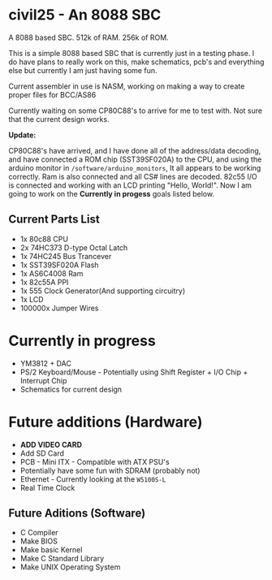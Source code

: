 # civil25 - An 8088 SBC

A 8088 based SBC. 512k of RAM. 256k of ROM.

This is a simple 8088 based SBC that is currently just in a testing phase. I do have plans to really work on this, make schematics, pcb's and everything else but currently I am just having some fun.

Current assembler in use is NASM, working on making a way to create proper files for BCC/AS86  

Currently waiting on some CP80C88's to arrive for me to test with. Not sure that the current design works.  

**Update:**

CP80C88's have arrived, and I have done all of the address/data decoding, and have connected a ROM chip (SST39SF020A) to the CPU, and using the arduino monitor in `/software/arduino_monitors`, It all appears to be working correctly. Ram is also connected and all CS# lines are decoded. 82c55 I/O is connected and working with an LCD printing "Hello, World!". Now I am going to work on the **Currently in progess** goals listed below.



## Current Parts List

- 1x 80c88 CPU
- 2x 74HC373 D-type Octal Latch
- 1x 74HC245 Bus Trancever
- 1x SST39SF020A Flash
- 1x AS6C4008 Ram
- 1x 82c55A PPI
- 1x 555 Clock Generator(And supporting circuitry)
- 1x LCD
- 100000x Jumper Wires

# Currently in progress
 - YM3812 + DAC
 - PS/2 Keyboard/Mouse - Potentially using Shift Register + I/O Chip + Interrupt Chip
 - Schematics for current design

# Future additions (Hardware)

- **ADD VIDEO CARD**
- Add SD Card
- PCB - Mini ITX - Compatible with ATX PSU's
- Potentially have some fun with SDRAM (probably not)
- Ethernet - Currently looking at the `W5100S-L`
- Real Time Clock

## Future Aditions (Software)

- C Compiler
- Make BIOS
- Make basic Kernel
- Make C Standard Library
- Make UNIX Operating System
